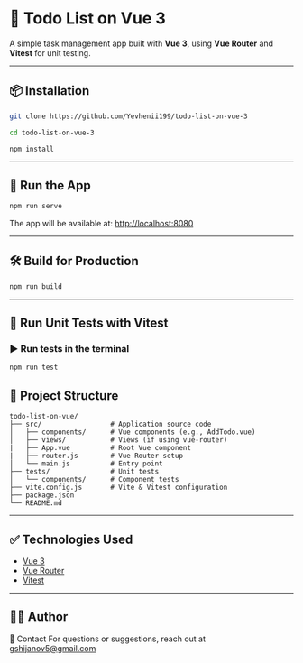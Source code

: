 # 📝 Todo List on Vue 3

A simple task management app built with **Vue 3**, using **Vue Router** and **Vitest** for unit testing.

---

## 📦 Installation

```bash
git clone https://github.com/Yevhenii199/todo-list-on-vue-3 
```

```bash
cd todo-list-on-vue-3 
```

```bash
npm install
```

---

## 🚀 Run the App

```bash
npm run serve
```

The app will be available at: [http://localhost:8080](http://localhost:8080)

---

## 🛠️ Build for Production

```bash
npm run build
```

---

## 🧪 Run Unit Tests with Vitest

### ▶ Run tests in the terminal

```bash
npm run test
```


## 📁 Project Structure

```
todo-list-on-vue/
├── src/                 # Application source code
│   ├── components/      # Vue components (e.g., AddTodo.vue)
│   ├── views/           # Views (if using vue-router)
|   ├── App.vue          # Root Vue component
|   ├── router.js        # Vue Router setup
│   └── main.js          # Entry point
├── tests/               # Unit tests
│   └── components/      # Component tests
├── vite.config.js       # Vite & Vitest configuration
├── package.json
└── README.md
```

---

## ✅ Technologies Used

- [Vue 3](https://vuejs.org/)
- [Vue Router](https://router.vuejs.org/)
- [Vitest](https://vitest.dev/)


---

## 🧑‍💻 Author

📧 Contact For questions or suggestions, reach out at gshijanov5@gmail.com
